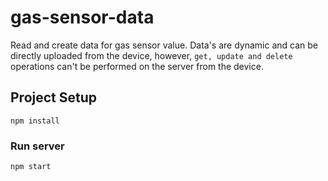 # gas-sensor-data

Read and create data for gas sensor value. Data's are dynamic and can be directly uploaded from the device, however, `get, update and delete` operations can't be performed on the server from the device.

## Project Setup

```
npm install
```

### Run server

```
npm start
```

